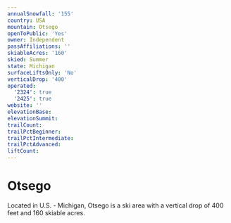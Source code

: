 ```yaml
---
annualSnowfall: '155'
country: USA
mountain: Otsego
openToPublic: 'Yes'
owner: Independent
passAffiliations: ''
skiableAcres: '160'
skied: Summer
state: Michigan
surfaceLiftsOnly: 'No'
verticalDrop: '400'
operated:
  '2324': true
  '2425': true
website: ''
elevationBase:
elevationSummit:
trailCount:
trailPctBeginner:
trailPctIntermediate:
trailPctAdvanced:
liftCount:
---
```



# Otsego

Located in U.S. - Michigan, Otsego is a ski area with a vertical drop of 400 feet and 160 skiable acres.
